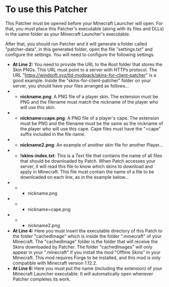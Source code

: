# To use this Patcher

This Patcher must be opened before your Minecraft Launcher will open. For that, you must place this Patcher's executable (along with its files and DLLs) in the same folder as your Minecraft Launcher's executable.

After that, you should run Patcher and it will generate a folder called "patcher-data", in this generated folder, open the file "settings.txt" and configure the settings. You will need to configure the following settings.

- **At Line 2:** You need to provide the URL to the Root folder that stores the Skin PNGs. This URL must point to a server with HTTPs protocol. The URL "https://windsoft.xyz/tld-modpack/skins-for-client-patcher" is a good example. Inside the "skins-for-client-patcher" folder on your server, you should have your files arranged as follows...
- - **nickname.png**: A PNG file of a player skin. The extension must be PNG and the filename must match the nickname of the player who will use this skin.
- - **nickname=cape.png**: A PNG file of a player's cape. The extension must be PNG and the filename must be the same as the nickname of the player who will use this cape. Cape files must have the "=cape" suffix included in the file name.
- - **nickname2.png**: An example of another skin file for another Player...
- - **!skins-index.txt**: This is a Text file that contains the name of all files that should be downloaded by Patch. When Patch accesses your server, it will read this file to know which skins to download and apply in Minecraft. This file must contain the name of a file to be downloaded on each line, as in the example below...
- - - nickname.png
- - - nickname=cape.png
- - - nickname2.png
- **At Line 4:** Here you must insert the executable directory of this Patch to the folder "cachedImage" which is inside the folder ".minecraft" of your Minecraft. The "cachedImage" folder is the folder that will receive the Skins downloaded by Patcher. The folder "cachedImages" will only appear in your ".minecraft" if you install the mod "Offline Skins" in your Minecraft. This mod requires Forge to be installed, and this mod is only compatible with Minecraft version 1.12.2. 
- **At Line 6:** Here you must put the name (including the extension) of your Minecraft Launcher executable. It will automatically open whenever Patcher completes its work.